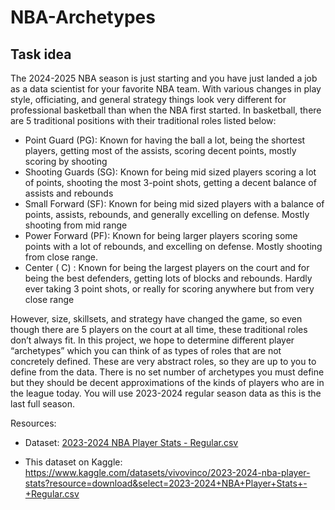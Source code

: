 # NBA-Archetypes

## Task idea

The 2024-2025 NBA season is just starting and you have just landed a job as a data scientist
for your favorite NBA team. With various changes in play style, officiating, and general strategy
things look very different for professional basketball than when the NBA first started. In
basketball, there are 5 traditional positions with their traditional roles listed below:

- Point Guard (PG): Known for having the ball a lot, being the shortest players, getting
most of the assists, scoring decent points, mostly scoring by shooting
- Shooting Guards (SG): Known for being mid sized players scoring a lot of points,
shooting the most 3-point shots, getting a decent balance of assists and rebounds
- Small Forward (SF): Known for being mid sized players with a balance of points, assists,
rebounds, and generally excelling on defense. Mostly shooting from mid range
- Power Forward (PF): Known for being larger players scoring some points with a lot of
rebounds, and excelling on defense. Mostly shooting from close range.
- Center ( C) : Known for being the largest players on the court and for being the best
defenders, getting lots of blocks and rebounds. Hardly ever taking 3 point shots, or really
for scoring anywhere but from very close range

However, size, skillsets, and strategy have changed the game, so even though there are 5
players on the court at all time, these traditional roles don’t always fit. In this project, we hope to
determine different player “archetypes” which you can think of as types of roles that are not
concretely defined. These are very abstract roles, so they are up to you to define from the data.
There is no set number of archetypes you must define but they should be decent
approximations of the kinds of players who are in the league today. You will use 2023-2024
regular season data as this is the last full season.

Resources:

- Dataset: [2023-2024 NBA Player Stats - Regular.csv](https://prod-files-secure.s3.us-west-2.amazonaws.com/662b586e-86b7-4f44-9740-1dc06c7a67a4/c2ca36c6-3d92-4c42-82c6-cfe89a18637c/2023-2024_NBA_Player_Stats_-_Regular.csv)

- This dataset on Kaggle: https://www.kaggle.com/datasets/vivovinco/2023-2024-nba-player-stats?resource=download&select=2023-2024+NBA+Player+Stats+-+Regular.csv
